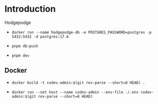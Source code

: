# Introduction

Hodgepodge

* `docker run --name hodgepodge-db -e POSTGRES_PASSWORD=postgres -p 5432:5432 -d postgres:17.6`

* `pnpm db:push`

* `pnpm dev`

## Docker

* `docker build -t codev-admin:$(git rev-parse --short=8 HEAD) .`

* `docker run --net host --name codev-admin --env-file ./.env codev-admin:$(git rev-parse --short=8 HEAD)`

